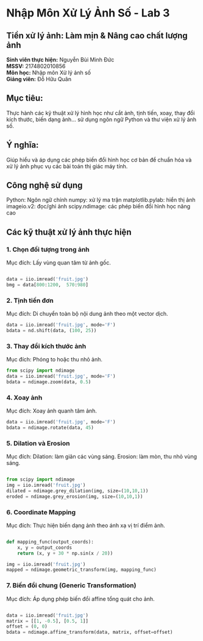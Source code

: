   # Nhập Môn Xử Lý Ảnh Số - Lab 3
## Tiền xử lý ảnh: Làm mịn & Nâng cao chất lượng ảnh
**Sinh viên thực hiện:** Nguyễn Bùi Minh Đức  
**MSSV:** 2174802010856  
**Môn học:** Nhập môn Xử lý ảnh số  
**Giảng viên:** Đỗ Hữu Quân  

## Mục tiêu: 
Thực hành các kỹ thuật xử lý hình học như cắt ảnh, tịnh tiến, xoay, thay đổi kích thước, biến dạng ảnh... sử dụng ngôn ngữ Python và thư viện xử lý ảnh số.

## Ý nghĩa:
Giúp hiểu và áp dụng các phép biến đổi hình học cơ bản để chuẩn hóa và xử lý ảnh phục vụ các bài toán thị giác máy tính.

## Công nghệ sử dụng

Python: Ngôn ngữ chính
numpy: xử lý ma trận
matplotlib.pylab: hiển thị ảnh
imageio.v2: đọc/ghi ảnh
scipy.ndimage: các phép biến đổi hình học nâng cao

## Các kỹ thuật xử lý ảnh thực hiện
### 1. Chọn đối tượng trong ảnh
Mục đích: Lấy vùng quan tâm từ ảnh gốc.
```python

data = iio.imread('fruit.jpg')
bmg = data[800:1200,  570:980]
```


### 2. Tịnh tiến đơn
Mục đích: Di chuyển toàn bộ nội dung ảnh theo một vector dịch.
```python
data = iio.imread('fruit.jpg', mode='F')
bdata = nd.shift(data, (100, 25))
```

###  3. Thay đổi kích thước ảnh
Mục đích: Phóng to hoặc thu nhỏ ảnh.
```python
from scipy import ndimage
data = iio.imread('fruit.jpg', mode='F')
bdata = ndimage.zoom(data, 0.5)
```


###  4. Xoay ảnh
Mục đích: Xoay ảnh quanh tâm ảnh.
```python
data = iio.imread('fruit.jpg', mode='F')
bdata = ndimage.rotate(data, 45)
```

###  5. Dilation và Erosion
Mục đích:
Dilation: làm giãn các vùng sáng.
Erosion: làm mòn, thu nhỏ vùng sáng.
```python

from scipy import ndimage
img = iio.imread('fruit.jpg')
dilated = ndimage.grey_dilation(img, size=(10,10,1))
eroded = ndimage.grey_erosion(img, size=(10,10,1))
```

###  6. Coordinate Mapping
Mục đích: Thực hiện biến dạng ảnh theo ánh xạ vị trí điểm ảnh.
```python

def mapping_func(output_coords):
    x, y = output_coords
    return (x, y + 30 * np.sin(x / 20))

img = iio.imread('fruit.jpg')
mapped = ndimage.geometric_transform(img, mapping_func)
```


###  7. Biến đổi chung (Generic Transformation)
Mục đích: Áp dụng phép biến đổi affine tổng quát cho ảnh.
```python

data = iio.imread('fruit.jpg')
matrix = [[1, -0.5], [0.5, 1]]
offset = (0, 0)
bdata = ndimage.affine_transform(data, matrix, offset=offset)
```


